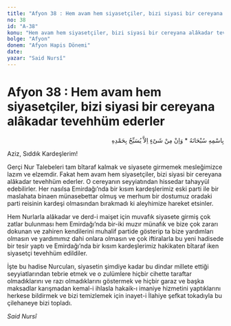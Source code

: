 ```yaml
---
title: "Afyon 38 : Hem avam hem siyasetçiler, bizi siyasi bir cereyana alâkadar tevehhüm ederler"
no: 38
id: "A-38"
konu: "Hem avam hem siyasetçiler, bizi siyasi bir cereyana alâkadar tevehhüm ederler"
bolge: "Afyon"
donem: "Afyon Hapis Dönemi"
date: 
yazar: "Said Nursî"
---
```


# Afyon 38 : Hem avam hem siyasetçiler, bizi siyasi bir cereyana alâkadar tevehhüm ederler

<p class="arabic" dir="rtl" title="Meal: “Subhân Allah’ın adıyla” * “Hiçbir şey yoktur ki O'nu hamd ile tesbih etmesin” [İsrâ 17:44]">بِاسْمِهِ سُبْحَانَهُ * وَاِنْ مِنْ شَىْءٍ اِلاَّ يُسَبِّحُ بِحَمْدِهِ</p>

Aziz, Sıddık Kardeşlerim!

Gerçi Nur Talebeleri tam bîtaraf kalmak ve siyasete girmemek mesleğimizce lazım ve elzemdir. Fakat hem avam hem siyasetçiler, bizi siyasi bir cereyana alâkadar tevehhüm ederler. O cereyanın seyyiatından hissedar tahayyül edebilirler. Her nasılsa Emirdağı’nda bir kısım kardeşlerimiz eski parti ile bir maslahata binaen münasebettar olmuş ve merhum bir dostumuz oradaki parti reisinin kardeşi olmasından bırakmadı ki aleyhimize hareket etsinler.

Hem Nurlarla alâkadar ve derd-i maişet için muvafık siyasete girmiş çok zatlar bulunması hem Emirdağı’nda bir-iki muzır münafık ve bize çok zararı dokunan ve zahiren kendilerini muhalif partide gösterip ta bize yardımları olmasın ve yardımımız dahi onlara olmasın ve çok iftiralarla bu yeni hadisede bir tesir yaptı ve Emirdağı’nda bir kısım kardeşlerimiz hakikaten bîtaraf iken siyasetçi tevehhüm edildiler.

İşte bu hadise Nurcuları, siyasetin şimdiye kadar bu dindar millete ettiği seyyiatlarından tebrie etmek ve o zulümlere hiçbir cihette taraftar olmadıklarını ve razı olmadıklarını göstermek ve hiçbir garaz ve başka maksadlar karışmadan kemal-i ihlasla hakaik-ı imaniye hizmetini yaptıklarını herkese bildirmek ve bizi temizlemek için inayet-i İlahiye şefkat tokadıyla bu çilehaneye bizi topladı.

*Said Nursî*
